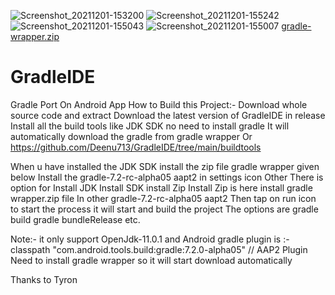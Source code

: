 ![Screenshot_20211201-153200](https://user-images.githubusercontent.com/82932744/144217413-4d7be432-a6ec-49cf-98de-dc9abc251162.png)
![Screenshot_20211201-155242](https://user-images.githubusercontent.com/82932744/144217165-0fa80d03-ee0c-421e-bcc5-2ebd4e84a57f.png)
![Screenshot_20211201-155043](https://user-images.githubusercontent.com/82932744/144217174-f0bdc4db-fef3-49a6-9e4a-692707d7ffda.png)
![Screenshot_20211201-155007](https://user-images.githubusercontent.com/82932744/144217179-7a97d8d1-e6e4-4f35-bb1c-468681beb42b.png)
[gradle-wrapper.zip](https://github.com/Deenu713/GradleIDE/files/7632940/gradle-wrapper.zip)
# GradleIDE
Gradle Port On Android App
How to Build this Project:-
Download whole source code and extract
Download the latest version of GradleIDE in release
Install all the build tools like JDK SDK no need to install gradle 
It will automatically download the gradle from gradle wrapper
Or https://github.com/Deenu713/GradleIDE/tree/main/buildtools

When u have installed the JDK SDK install the zip file gradle wrapper given below
Install the gradle-7.2-rc-alpha05 aapt2 in settings icon Other
There is option for Install JDK Install SDK install Zip 
Install Zip is here install gradle wrapper.zip file
In other gradle-7.2-rc-alpha05 aapt2
Then tap on run icon to start the process it will start and build the project
The options are gradle build gradle bundleRelease etc.

Note:- it only support OpenJdk-11.0.1 and Android gradle plugin is :-
        classpath "com.android.tools.build:gradle:7.2.0-alpha05"   // AAP2 Plugin
Need to install gradle wrapper so it will start download automatically

Thanks to Tyron
